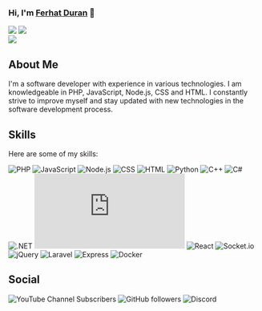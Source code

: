 ### Hi, I'm [Ferhat Duran](https://github.com/Ferhatduran55) 👋

![](https://github-readme-stats.vercel.app/api?username=Ferhatduran55&theme=nightowl&show_icons=true&hide_border=true)
![](https://github-readme-streak-stats.herokuapp.com/?user=Ferhatduran55&theme=nightowl&hide_border=true)<br>
![](https://github-readme-stats.vercel.app/api/top-langs/?username=Ferhatduran55&layout=compact&theme=nightowl&langs_count=6&size_weight=1&count_weight=0&hide_border=true)
<!--![](https://github-readme-stats.vercel.app/api/wakatime?username=Ferhatduran55&compact=layout&theme=nightowl&hide_border=true)<br>-->
## About Me

I'm a software developer with experience in various technologies. I am knowledgeable in PHP, JavaScript, Node.js, CSS and HTML. I constantly strive to improve myself and stay updated with new technologies in the software development process.

## Skills

Here are some of my skills:

![PHP](https://img.shields.io/badge/PHP-+2yrs-green?style=flat-square&logo=php)
![JavaScript](https://img.shields.io/badge/JavaScript-+4yrs-orange?style=flat-square&logo=javascript)
![Node.js](https://img.shields.io/badge/Node.js-+3yrs-yellow?style=flat-square&logo=node.js)
![CSS](https://img.shields.io/badge/CSS-+5yrs-maroon?style=flat-square&logo=css3)
![HTML](https://img.shields.io/badge/HTML-+5yrs-maroon?style=flat-square&logo=html5)
![Python](https://img.shields.io/badge/Python-+1yrs-<COLOR>?style=flat-square&logo=python)
![C++](https://img.shields.io/badge/C++-+1yrs-<COLOR>?style=flat-square&logo=c%2B%2B)
![C#](https://img.shields.io/badge/C%23-+2yrs-green?style=flat-square&logo=c-sharp)
![.NET](https://img.shields.io/badge/.NET-+1yrs-<COLOR>?style=flat-square&logo=.net)
![Vue.js](https://img.shields.io/badge/Vue.js-+1yrs-<COLOR>?style=flat-square&logo=vue.js)
![React](https://img.shields.io/badge/React-+0yrs-black?style=flat-square&logo=react)
![Socket.io](https://img.shields.io/badge/Socket.io-+2yrs-green?style=flat-square&logo=socket.io)
![jQuery](https://img.shields.io/badge/jQuery-+3yrs-yellow?style=flat-square&logo=jquery)
![Laravel](https://img.shields.io/badge/Laravel-+0yrs-black?style=flat-square&logo=laravel)
![Express](https://img.shields.io/badge/Express-+3yrs-yellow?style=flat-square&logo=express)
![Docker](https://img.shields.io/badge/Docker-+1yrs-<COLOR>?style=flat-square&logo=docker)

## Social

![YouTube Channel Subscribers](https://img.shields.io/youtube/channel/subscribers/UCvV7AVlKqeGYILMHxOvNoEg?style=social)
![GitHub followers](https://img.shields.io/github/followers/Ferhatduran55?style=social)
![Discord](https://img.shields.io/discord/1095484266177118240?label=Chat&logo=discord&style=social)

